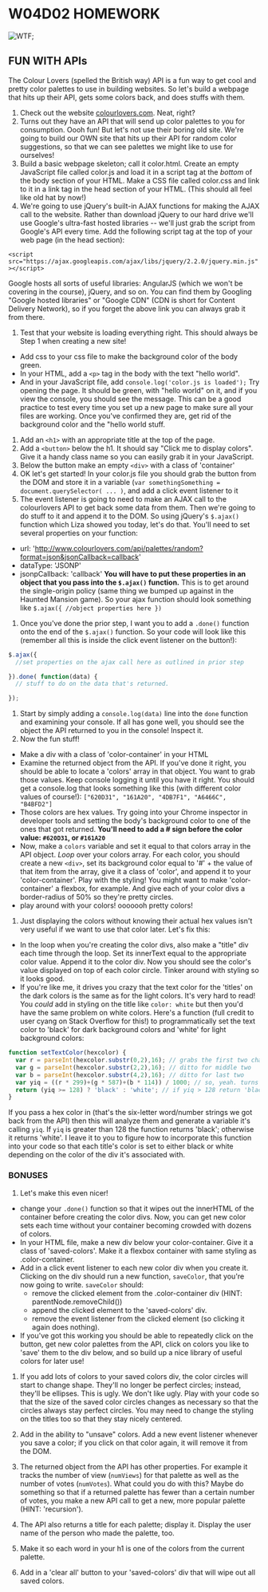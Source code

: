 # W04D02 HOMEWORK

![WTF](http://i.giphy.com/jwqHOpPqbQnaE.gif);

## FUN WITH APIs

The Colour Lovers (spelled the British way) API is a fun way to get cool and pretty color palettes to use in building websites. So let's build a webpage that hits up their API, gets some colors back, and does stuffs with them.

1. Check out the website [colourlovers.com](colourlovers.com). Neat, right?
1. Turns out they have an API that will send up color palettes to you for consumption. Oooh fun! But let's not use their boring old site. We're going to build our OWN site that hits up their API for random color suggestions, so that we can see palettes we might like to use for ourselves!
1. Build a basic webpage skeleton; call it color.html. Create an empty JavaScript file called color.js and load it in a script tag at the *bottom* of the body section of your HTML. Make a CSS file called color.css and link to it in a link tag in the head section of your HTML. (This should all feel like old hat by now!)
1. We're going to use jQuery's built-in AJAX functions for making the AJAX call to the website. Rather than download jQuery to our hard drive we'll use Google's ultra-fast hosted libraries -- we'll just grab the script from Google's API every time. Add the following script tag at the top of your web page (in the head section):

`<script src="https://ajax.googleapis.com/ajax/libs/jquery/2.2.0/jquery.min.js"></script>`

Google hosts all sorts of useful libraries: AngularJS (which we won't be covering in the course), jQuery, and so on. You can find them by Googling "Google hosted libraries" or "Google CDN" (CDN is short for Content Delivery Network), so if you forget the above link you can always grab it from there.

1. Test that your website is loading everything right. This should always be Step 1 when creating a new site!
  * Add css to your css file to make the background color of the body green.
  * In your HTML, add a `<p>` tag in the body with the text "hello world".
  * And in your JavaScript file, add `console.log('color.js is loaded');`
Try opening the page. It should be green, with "hello world" on it, and if you view the console, you should see the message. This can be a good practice to test every time you set up a new page to make sure all your files are working. Once you've confirmed they are, get rid of the background color and the "hello world stuff.
1. Add an `<h1>` with an appropriate title at the top of the page.
1. Add a `<button>` below the h1. It should say "Click me to display colors". Give it a handy class name so you can easily grab it in your JavaScript.
1. Below the button make an empty `<div>` with a class of 'container'
1. OK let's get started! In your color.js file you should grab the button from the DOM and store it in a variable (`var somethingSomething = document.querySelector( ... )`,  and add a click event listener to it
1. The event listener is going to need to make an AJAX call to the colourlovers API to get back some data from them. Then we're going to do stuff to it and append it to the DOM. So using jQuery's `$.ajax()` function which Liza showed you today, let's do that. You'll need to set several properties on your function:
  * url: 'http://www.colourlovers.com/api/palettes/random?format=json&jsonCallback=callback'
  * dataType: 'JSONP'
  * jsonpCallback: 'callback'
**You will have to put these properties in an object that you pass into the `$.ajax()` function.** This is to get around the single-origin policy (same thing we bumped up against in the Haunted Mansion game). So your ajax function should look something like `$.ajax({ //object properties here })`
1. Once you've done the prior step, I want you to add a `.done()` function onto the end of the `$.ajax()` function. So your code will look like this (remember all this is inside the click event listener on the button!):

```js
$.ajax({
  //set properties on the ajax call here as outlined in prior step

}).done( function(data) {
  // stuff to do on the data that's returned.

});
```

1. Start by simply adding a `console.log(data)` line into the `done` function and examining your console. If all has gone well, you should see the object the API returned to you in the console! Inspect it.
1. Now the fun stuff!
  * Make a div with a class of 'color-container' in your HTML
  * Examine the returned object from the API. If you've done it right, you should be able to locate a 'colors' array in that object. You want to grab those values. Keep console logging it until you have it right. You should get a console.log that looks something like this (with different color values of course!):
  `["620D31", "161A20", "4DB7F1", "A6466C", "B4BFD2"]`
  * Those colors are hex values. Try going into your Chrome inspector in developer tools and setting the body's background color to one of the ones that got returned. **You'll need to add a # sign before the color value: `#620D31`, or `#161A20`**
  * Now, make a `colors` variable and set it equal to that colors array in the API object. *Loop* over your colors array. For each color, you should create a new `<div>`, set its background color equal to '#' + the value of that item from the array, give it a class of 'color', and append it to your 'color-container'. Play with the styling! You might want to make 'color-container' a flexbox, for example. And give each of your color divs a border-radius of 50% so they're pretty circles.
  * play around with your colors! ooooooh pretty colors!
1. Just displaying the colors without knowing their actual hex values isn't very useful if we want to use that color later. Let's fix this:
  * In the loop when you're creating the color divs, also make a "title" div each time through the loop. Set its innerText equal to the appropriate color value. Append it to the color div. Now you should see the color's value displayed on top of each color circle. Tinker around with styling so it looks good.
  * If you're like me, it drives you crazy that the text color for the 'titles' on the dark colors is the same as for the light colors. It's very hard to read! You *could* add in styling on the title like `color: white` but then you'd have the same problem on white colors. Here's a function (full credit to user cyang on Stack Overflow for this!) to programmatically set the text color to 'black' for dark background colors and 'white' for light background colors:

  ```js
  function setTextColor(hexcolor) {
    var r = parseInt(hexcolor.substr(0,2),16); // grabs the first two characters, parses them into Base 16
    var g = parseInt(hexcolor.substr(2,2),16); // ditto for middle two
    var b = parseInt(hexcolor.substr(4,2),16); // ditto for last two
    var yiq = ((r * 299)+(g * 587)+(b * 114)) / 1000; // so, yeah. turns the above into some value for analysis
    return (yiq >= 128) ? 'black' : 'white'; // if yiq > 128 return 'black'; otherwise return 'white'
  }

  ```

  If you pass a hex color in (that's the six-letter word/number strings we got back from the API) then this will analyze them and generate a variable it's calling `yiq`. If `yiq` is greater than 128 the function returns 'black'; otherwise it returns 'white'. I leave it to you to figure how to incorporate this function into your code so that each title's color is set to either black or white depending on the color of the div it's associated with.

### **BONUSES**
1. Let's make this even nicer!
  * change your `.done()` function so that it wipes out the innerHTML of the container before creating the color divs. Now, you can get new color sets each time without your container becoming crowded with dozens of colors.
  * In your HTML file, make a new div below your color-container. Give it a class of 'saved-colors'. Make it a flexbox container with same styling as .color-container.
  * Add in a click event listener to each new color div when you create it. Clicking on the div should run a new function, `saveColor`, that you're now going to write. `saveColor` should:
    - remove the clicked element from the .color-container div (HINT: parentNode.removeChild())
    - append the clicked element to the 'saved-colors' div.
    - remove the event listener from the clicked element (so clicking it again does nothing).
  * If you've got this working you should be able to repeatedly click on the button, get new color palettes from the API, click on colors you like to 'save' them to the div below, and so build up a nice library of useful colors for later use!

1. If you add lots of colors to your saved colors div, the color circles will start to change shape. They'll no longer be perfect circles; instead, they'll be ellipses. This is ugly. We don't like ugly. Play with your code so that the size of the saved color circles changes as necessary so that the circles always stay perfect circles. You may need to change the styling on the titles too so that they stay nicely centered.

1. Add in the ability to "unsave" colors. Add a new event listener whenever you save a color; if you click on that color again, it will remove it from the DOM.

1. The returned object from the API has other properties. For example it tracks the number of view (`numViews`) for that palette as well as the number of votes (`numVotes`). What could you do with this? Maybe do something so that if a returned palette has fewer than a certain number of votes, you make a new API call to get a new, more popular palette (HINT: 'recursion').

1. The API also returns a title for each palette; display it. Display the user name of the person who made the palette, too.

1. Make it so each word in your h1 is one of the colors from the current palette.

1. Add in a 'clear all' button to your 'saved-colors' div that will wipe out all saved colors.
